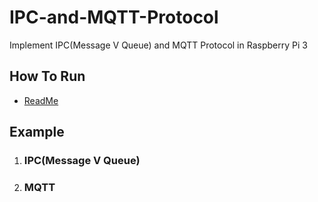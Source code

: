 # IPC-and-MQTT-Protocol
Implement IPC(Message V Queue) and MQTT Protocol in Raspberry Pi 3

## How To Run
 - [ReadMe](https://github.com/wh2per/Raspberry-Pi-3/blob/master/README.md)
 
## Example
1. ### IPC(Message V Queue)
1. ### MQTT

